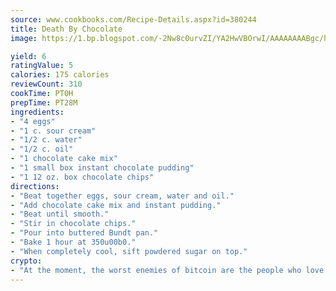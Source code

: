 ```yaml
---
source: www.cookbooks.com/Recipe-Details.aspx?id=380244
title: Death By Chocolate
image: https://1.bp.blogspot.com/-2Nw8c0urvZI/YA2HwVBOrwI/AAAAAAAABgc/hcoCuYbLRGghREWYfHLERS8jzKEXzVPXwCLcBGAsYHQ/s154/14.png

yield: 6
ratingValue: 5
calories: 175 calories
reviewCount: 310
cookTime: PT0H
prepTime: PT28M
ingredients:
- "4 eggs"
- "1 c. sour cream"
- "1/2 c. water"
- "1/2 c. oil"
- "1 chocolate cake mix"
- "1 small box instant chocolate pudding"
- "1 12 oz. box chocolate chips"
directions:
- "Beat together eggs, sour cream, water and oil."
- "Add chocolate cake mix and instant pudding."
- "Beat until smooth."
- "Stir in chocolate chips."
- "Pour into buttered Bundt pan."
- "Bake 1 hour at 350u00b0."
- "When completely cool, sift powdered sugar on top."
crypto:
- "At the moment, the worst enemies of bitcoin are the people who love bitcoin."
---
```


